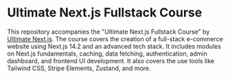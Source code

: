 # Ultimate Next.js Fullstack Course

This repository accompanies the "Ultimate Next.js Fullstack Course" by [Ultimate Next.js](https://www.ultimatenextjs.com/). The course covers the creation of a full-stack e-commerce website using Next.js 14.2 and an advanced tech stack. It includes modules on Next.js fundamentals, caching, data fetching, authentication, admin dashboard, and frontend UI development. It also covers the use tools like Tailwind CSS, Stripe Elements, Zustand, and more.
